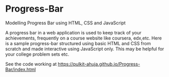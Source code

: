 # Progress-Bar
Modelling Progress Bar using HTML, CSS and JavaScript

A progress bar in a web application is used to keep track of your achievements, frequently on a course website like coursera, edx,etc. Here is a sample progress-bar structured using basic HTML and CSS from scratch and made interactive using JavaScript only. This may be helpful for your college problem sets etc.

See the code working at https://pulkit-ahuja.github.io/Progress-Bar/index.html 
